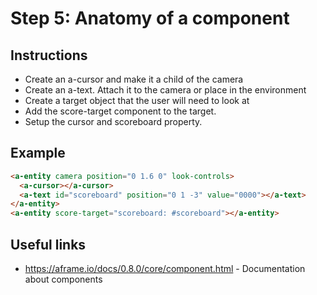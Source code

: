 # Step 5: Anatomy of a component

## Instructions

* Create an a-cursor and make it a child of the camera
* Create an a-text. Attach it to the camera or place in the environment
* Create a target object that the user will need to look at
* Add the score-target component to the target.
* Setup the cursor and scoreboard property.

## Example

```html
<a-entity camera position="0 1.6 0" look-controls>
  <a-cursor></a-cursor>
  <a-text id="scoreboard" position="0 1 -3" value="0000"></a-text>
</a-entity>
<a-entity score-target="scoreboard: #scoreboard"></a-entity>
```

## Useful links

* https://aframe.io/docs/0.8.0/core/component.html - Documentation about components